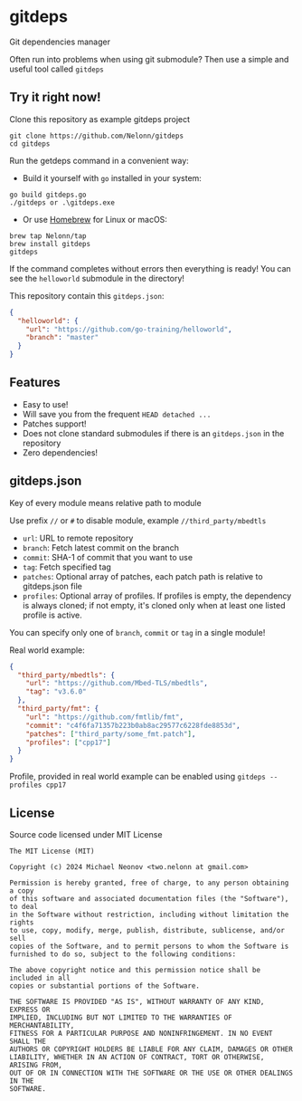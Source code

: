 # gitdeps

Git dependencies manager

Often run into problems when using git submodule? Then use a simple and useful tool called `gitdeps`


## Try it right now!

Clone this repository as example gitdeps project

```shell
git clone https://github.com/Nelonn/gitdeps
cd gitdeps
```

Run the getdeps command in a convenient way:

- Build it yourself with `go` installed in your system:
```shell
go build gitdeps.go
./gitdeps or .\gitdeps.exe
```

- Or use [Homebrew](https://brew.sh/) for Linux or macOS:

```shell
brew tap Nelonn/tap
brew install gitdeps
gitdeps
```

If the command completes without errors then everything is ready! You can see the `helloworld` submodule in the directory!

This repository contain this `gitdeps.json`:

```json
{
  "helloworld": {
    "url": "https://github.com/go-training/helloworld",
    "branch": "master"
  }
}
```

## Features

- Easy to use!
- Will save you from the frequent `HEAD detached ...`
- Patches support!
- Does not clone standard submodules if there is an `gitdeps.json` in the repository
- Zero dependencies!


## gitdeps.json

Key of every module means relative path to module

Use prefix `//` or `#` to disable module, example `//third_party/mbedtls`

- `url`: URL to remote repository
- `branch`: Fetch latest commit on the branch
- `commit`: SHA-1 of commit that you want to use
- `tag`: Fetch specified tag
- `patches`: Optional array of patches, each patch path is relative to gitdeps.json file
- `profiles`: Optional array of profiles. If profiles is empty, the dependency is always cloned; if not empty, it's cloned only when at least one listed profile is active.

You can specify only one of `branch`, `commit` or `tag` in a single module!

Real world example:

```json
{
  "third_party/mbedtls": {
    "url": "https://github.com/Mbed-TLS/mbedtls",
    "tag": "v3.6.0"
  },
  "third_party/fmt": {
    "url": "https://github.com/fmtlib/fmt",
    "commit": "c4f6fa71357b223b0ab8ac29577c6228fde8853d",
    "patches": ["third_party/some_fmt.patch"],
    "profiles": ["cpp17"]
  }
}
```

Profile, provided in real world example can be enabled using `gitdeps --profiles cpp17`


## License

Source code licensed under MIT License

```
The MIT License (MIT)

Copyright (c) 2024 Michael Neonov <two.nelonn at gmail.com>

Permission is hereby granted, free of charge, to any person obtaining a copy
of this software and associated documentation files (the "Software"), to deal
in the Software without restriction, including without limitation the rights
to use, copy, modify, merge, publish, distribute, sublicense, and/or sell
copies of the Software, and to permit persons to whom the Software is
furnished to do so, subject to the following conditions:

The above copyright notice and this permission notice shall be included in all
copies or substantial portions of the Software.

THE SOFTWARE IS PROVIDED "AS IS", WITHOUT WARRANTY OF ANY KIND, EXPRESS OR
IMPLIED, INCLUDING BUT NOT LIMITED TO THE WARRANTIES OF MERCHANTABILITY,
FITNESS FOR A PARTICULAR PURPOSE AND NONINFRINGEMENT. IN NO EVENT SHALL THE
AUTHORS OR COPYRIGHT HOLDERS BE LIABLE FOR ANY CLAIM, DAMAGES OR OTHER
LIABILITY, WHETHER IN AN ACTION OF CONTRACT, TORT OR OTHERWISE, ARISING FROM,
OUT OF OR IN CONNECTION WITH THE SOFTWARE OR THE USE OR OTHER DEALINGS IN THE
SOFTWARE.
```
